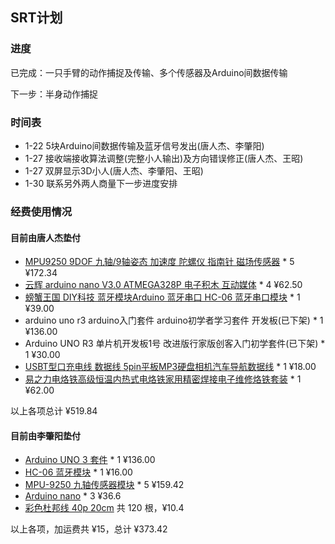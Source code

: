## SRT计划

### 进度

已完成：一只手臂的动作捕捉及传输、多个传感器及Arduino间数据传输

下一步：半身动作捕捉

### 时间表

- 1-22 5块Arduino间数据传输及蓝牙信号发出(唐人杰、李肇阳)
- 1-27 接收端接收算法调整(完整小人输出)及方向错误修正(唐人杰、王昭)
- 1-27 双屏显示3D小人(唐人杰、李肇阳、王昭)
- 1-30 联系另外两人商量下一步进度安排

### 经费使用情况

#### 目前由唐人杰垫付
- [MPU9250 9DOF 九轴/9轴姿态 加速度 陀螺仪 指南针 磁场传感器](https://detail.tmall.com/item.htm?id=42322982187) * 5 ¥172.34
- [云辉 arduino nano V3.0 ATMEGA328P 电子积木 互动媒体](https://detail.tmall.com/item.htm?id=40698124597) * 4 ¥62.50
- [螃蟹王国 DIY科技 蓝牙模块Arduino 蓝牙串口 HC-06 蓝牙串口模块](https://detail.tmall.com/item.htm?id=38213300612) * 1 ¥39.00
- arduino uno r3 arduino入门套件 arduino初学者学习套件 开发板(已下架) * 1 ¥136.00
- Arduino UNO R3 单片机开发板1号 改进版行家版创客入门初学套件(已下架) * 1 ¥30.00
- [USBT型口充电线 数据线 5pin平板MP3硬盘相机汽车导航数据线](https://detail.tmall.com/item.htm?id=525471590592) * 1 ¥18.00
- [易之力电烙铁高级恒温内热式电烙铁家用精密焊接电子维修烙铁套装](https://detail.tmall.com/item.htm?id=525146221372) * 1 ¥62.00

以上各项总计 ¥519.84

#### 目前由李肇阳垫付
- [Arduino UNO 3 套件](https://item.taobao.com/item.htm?id=40407396235 "arduino uno r3 arduino入门套件 arduino初学者学习套件 开发板") * 1 ¥136.00
- [HC-06 蓝牙模块](https://item.taobao.com/item.htm?id=41265336336 "HC-06 无线蓝牙串口透传模块 无线串口通讯 HC-06从机模块") * 1 ¥16.00
- [MPU-9250 九轴传感器模块](https://item.taobao.com/item.htm?id=42408784668 "磁场MPU9250 9DOF 九轴/9轴姿态 加速度 陀螺仪 指南针磁场传感器") * 5 ¥159.42
- [Arduino nano](https://detail.tmall.com/item.htm?id=522223298784 "LANGUO Arduino nano V3.0 ATMEGA328P 改进版 无焊板 无配线") * 3 ¥36.6
- [彩色杜邦线 40p 20cm](https://detail.tmall.com/item.htm?id=45612590918 "公对母、公对公、母对母各一件") 共 120 根，¥10.4

以上各项，加运费共 ¥15，总计 ¥373.42
